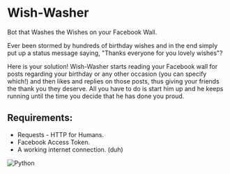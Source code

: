 Wish-Washer
===========

Bot that Washes the Wishes on your Facebook Wall.



Ever been stormed by hundreds of birthday wishes and in the end simply put up a status message saying, "Thanks everyone for you lovely wishes"?

Here is your solution! Wish-Washer starts reading your Facebook wall for posts regarding your birthday or any other occasion (you can specify which!) and then likes and replies on those posts, thus giving your friends the thank you they deserve. All you have to do is start him up and he keeps running until the time you decide that he has done you proud.


Requirements:
-------------

- Requests - HTTP for Humans.
- Facebook Access Token.
- A working internet connection. (duh)


![Python](http://upload.wikimedia.org/wikipedia/commons/thumb/c/c3/Python-logo-notext.svg/40px-Python-logo-notext.svg.png "Python")
